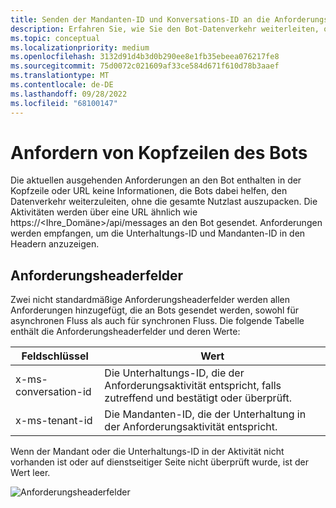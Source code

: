 ```yaml
---
title: Senden der Mandanten-ID und Konversations-ID an die Anforderungsheader des Bots
description: Erfahren Sie, wie Sie den Bot-Datenverkehr weiterleiten, ohne die gesamte Nutzlast mithilfe der Mandanten-ID und Unterhaltungs-ID auszupacken, die in Anforderungsheadern des Bots in Teams vorhanden sind.
ms.topic: conceptual
ms.localizationpriority: medium
ms.openlocfilehash: 3132d91d4b3d0b290ee8e1fb35ebeea076217fe8
ms.sourcegitcommit: 75d0072c021609af33ce584d671f610d78b3aaef
ms.translationtype: MT
ms.contentlocale: de-DE
ms.lasthandoff: 09/28/2022
ms.locfileid: "68100147"
---
```

# <a name="request-headers-of-the-bot"></a>Anfordern von Kopfzeilen des Bots

Die aktuellen ausgehenden Anforderungen an den Bot enthalten in der Kopfzeile oder URL keine Informationen, die Bots dabei helfen, den Datenverkehr weiterzuleiten, ohne die gesamte Nutzlast auszupacken. Die Aktivitäten werden über eine URL ähnlich wie https://<Ihre_Domäne>/api/messages an den Bot gesendet. Anforderungen werden empfangen, um die Unterhaltungs-ID und Mandanten-ID in den Headern anzuzeigen.

## <a name="request-header-fields"></a>Anforderungsheaderfelder

Zwei nicht standardmäßige Anforderungsheaderfelder werden allen Anforderungen hinzugefügt, die an Bots gesendet werden, sowohl für asynchronen Fluss als auch für synchronen Fluss. Die folgende Tabelle enthält die Anforderungsheaderfelder und deren Werte:

| Feldschlüssel | Wert |
|----------------|-----------------|
| x-ms-conversation-id | Die Unterhaltungs-ID, die der Anforderungsaktivität entspricht, falls zutreffend und bestätigt oder überprüft. |
| x-ms-tenant-id | Die Mandanten-ID, die der Unterhaltung in der Anforderungsaktivität entspricht. |

Wenn der Mandant oder die Unterhaltungs-ID in der Aktivität nicht vorhanden ist oder auf dienstseitiger Seite nicht überprüft wurde, ist der Wert leer.

![Anforderungsheaderfelder](~/assets/images/bots/requestheaderfields.png)
